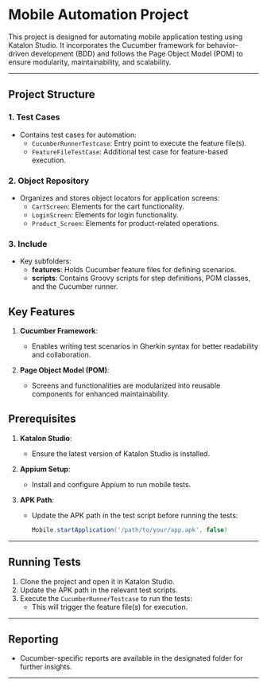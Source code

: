 # Mobile Automation Project

This project is designed for automating mobile application testing using Katalon Studio. It incorporates the Cucumber framework for behavior-driven development (BDD) and follows the Page Object Model (POM) to ensure modularity, maintainability, and scalability.

---

## Project Structure

### 1. **Test Cases**
- Contains test cases for automation:
  - `CucumberRunnerTestcase`: Entry point to execute the feature file(s).
  - `FeatureFileTestCase`: Additional test case for feature-based execution.

### 2. **Object Repository**
- Organizes and stores object locators for application screens:
  - `CartScreen`: Elements for the cart functionality.
  - `LoginScreen`: Elements for login functionality.
  - `Product_Screen`: Elements for product-related operations.


### 3. **Include**
- Key subfolders:
  - **features**: Holds Cucumber feature files for defining scenarios.
  - **scripts**: Contains Groovy scripts for step definitions, POM classes, and the Cucumber runner.




## Key Features

1. **Cucumber Framework**:
   - Enables writing test scenarios in Gherkin syntax for better readability and collaboration.
   
2. **Page Object Model (POM)**:
   - Screens and functionalities are modularized into reusable components for enhanced maintainability.



## Prerequisites

1. **Katalon Studio**:
   - Ensure the latest version of Katalon Studio is installed.
   
2. **Appium Setup**:
   - Install and configure Appium to run mobile tests.
   
3. **APK Path**:
   - Update the APK path in the test script before running the tests:
     ```groovy
     Mobile.startApplication('/path/to/your/app.apk', false)
     ```

---

## Running Tests

1. Clone the project and open it in Katalon Studio.
2. Update the APK path in the relevant test scripts.
3. Execute the `CucumberRunnerTestcase` to run the tests:
   - This will trigger the feature file(s) for execution.

---

## Reporting


- Cucumber-specific reports are available in the designated folder for further insights.

---

